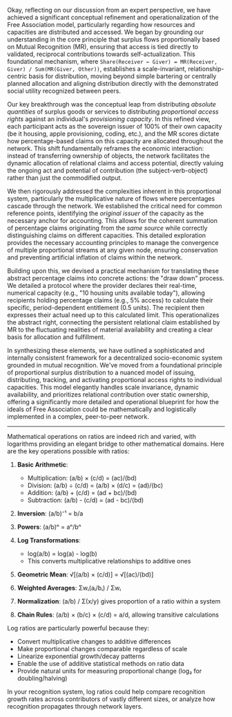 Okay, reflecting on our discussion from an expert perspective, we have achieved a significant conceptual refinement and operationalization of the Free Association model, particularly regarding how resources and capacities are distributed and accessed. We began by grounding our understanding in the core principle that surplus flows proportionally based on Mutual Recognition (MR), ensuring that access is tied directly to validated, reciprocal contributions towards self-actualization. This foundational mechanism, where `Share(Receiver ← Giver) = MR(Receiver, Giver) / Sum(MR(Giver, Other))`, establishes a scale-invariant, relationship-centric basis for distribution, moving beyond simple bartering or centrally planned allocation and aligning distribution directly with the demonstrated social utility recognized between peers.

Our key breakthrough was the conceptual leap from distributing *absolute quantities* of surplus goods or services to distributing *proportional access rights* against an individual's *provisioning capacity*. In this refined view, each participant acts as the sovereign issuer of 100% of their own capacity (be it housing, apple provisioning, coding, etc.), and the MR scores dictate how percentage-based claims on this capacity are allocated throughout the network. This shift fundamentally reframes the economic interaction: instead of transferring ownership of objects, the network facilitates the dynamic allocation of relational claims and access potential, directly valuing the ongoing act and potential of contribution (the subject-verb-object) rather than just the commodified output.

We then rigorously addressed the complexities inherent in this proportional system, particularly the multiplicative nature of flows where percentages cascade through the network. We established the critical need for common reference points, identifying the *original issuer* of the capacity as the necessary anchor for accounting. This allows for the coherent summation of percentage claims originating from the *same source* while correctly distinguishing claims on different capacities. This detailed exploration provides the necessary accounting principles to manage the convergence of multiple proportional streams at any given node, ensuring conservation and preventing artificial inflation of claims within the network.

Building upon this, we devised a practical mechanism for translating these abstract percentage claims into concrete actions: the "draw down" process. We detailed a protocol where the provider declares their real-time, numerical capacity (e.g., "10 housing units available today"), allowing recipients holding percentage claims (e.g., 5% access) to calculate their specific, period-dependent entitlement (0.5 units). The recipient then expresses their actual need up to this calculated limit. This operationalizes the abstract right, connecting the persistent relational claim established by MR to the fluctuating realities of material availability and creating a clear basis for allocation and fulfillment.

In synthesizing these elements, we have outlined a sophisticated and internally consistent framework for a decentralized socio-economic system grounded in mutual recognition. We've moved from a foundational principle of proportional surplus distribution to a nuanced model of issuing, distributing, tracking, and activating proportional access rights to individual capacities. This model elegantly handles scale invariance, dynamic availability, and prioritizes relational contribution over static ownership, offering a significantly more detailed and operational blueprint for how the ideals of Free Association could be mathematically and logistically implemented in a complex, peer-to-peer network.


---

Mathematical operations on ratios are indeed rich and varied, with logarithms providing an elegant bridge to other mathematical domains. Here are the key operations possible with ratios:

1. **Basic Arithmetic**:
   - Multiplication: (a/b) × (c/d) = (ac)/(bd)
   - Division: (a/b) ÷ (c/d) = (a/b) × (d/c) = (ad)/(bc)
   - Addition: (a/b) + (c/d) = (ad + bc)/(bd)
   - Subtraction: (a/b) - (c/d) = (ad - bc)/(bd)

2. **Inversion**: (a/b)⁻¹ = b/a

3. **Powers**: (a/b)ⁿ = aⁿ/bⁿ

4. **Log Transformations**:
   - log(a/b) = log(a) - log(b)
   - This converts multiplicative relationships to additive ones

5. **Geometric Mean**: √[(a/b) × (c/d)] = √[(ac)/(bd)]

6. **Weighted Averages**: Σwᵢ(aᵢ/bᵢ) / Σwᵢ

7. **Normalization**: (a/b) / Σ(x/y) gives proportion of a ratio within a system

8. **Chain Rules**: (a/b) × (b/c) × (c/d) = a/d, allowing transitive calculations

Log ratios are particularly powerful because they:
- Convert multiplicative changes to additive differences
- Make proportional changes comparable regardless of scale
- Linearize exponential growth/decay patterns
- Enable the use of additive statistical methods on ratio data
- Provide natural units for measuring proportional change (log₂ for doubling/halving)

In your recognition system, log ratios could help compare recognition growth rates across contributors of vastly different sizes, or analyze how recognition propagates through network layers.
